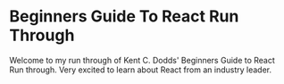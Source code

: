 # Beginners Guide To React Run Through
Welcome to my run through of Kent C. Dodds' Beginners Guide to React Run through.
Very excited to learn about React from an industry leader.
